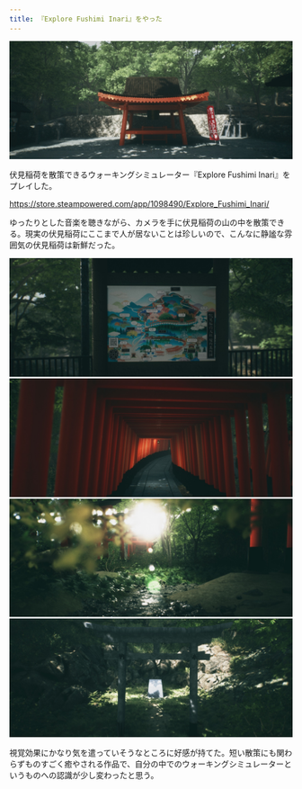 ```yaml
---
title: 『Explore Fushimi Inari』をやった
---
```


![](/images/2020-01-07-explore-fushimi-inari-3.jpg)

伏見稲荷を散策できるウォーキングシミュレーター『Explore Fushimi Inari』をプレイした。

https://store.steampowered.com/app/1098490/Explore_Fushimi_Inari/

ゆったりとした音楽を聴きながら、カメラを手に伏見稲荷の山の中を散策できる。現実の伏見稲荷にここまで人が居ないことは珍しいので、こんなに静謐な雰囲気の伏見稲荷は新鮮だった。

![](/images/2020-01-07-explore-fushimi-inari-2.jpg)
![](/images/2020-01-07-explore-fushimi-inari-1.jpg)
![](/images/2020-01-07-explore-fushimi-inari-4.jpg)
![](/images/2020-01-07-explore-fushimi-inari-5.jpg)

視覚効果にかなり気を遣っていそうなところに好感が持てた。短い散策にも関わらずものすごく癒やされる作品で、自分の中でのウォーキングシミュレーターというものへの認識が少し変わったと思う。
